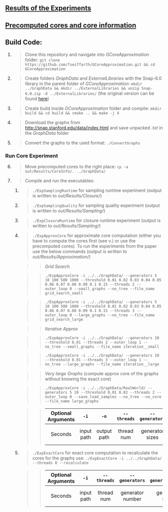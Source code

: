 
## [Results of the Experiments](out/Results/)

## [Precomputed cores and core information](out/Results/CoreInfo/)

## Build Code:

1. > Clone this repository and navigate into *GCoreApproximation* folder: ```git clone https://github.com/fseiffarth/GCoreApproximation.git && cd GCoreApproximation```
2. > Create folders *GraphData* and *ExternalLibraries* with the Snap-6.0 library in the parent folder of *GCoreApproximation*: ```mkdir ../GraphData && mkdir ../ExternalLibraries && unzip Snap-6.0.zip -d ../ExternalLibraries/``` (the original version can be found [here](http://snap.stanford.edu/releases/Snap-6.0.zip))
3. > Create build inside *GCoreApproximation* folder and compile:
   ```mkdir build && cd build && cmake .. && make -j 4```
4. > Download the graphs from http://snap.stanford.edu/data/index.html and save unpacked *.txt* in the *GraphData* folder
5. > Convert the graphs to the used format: ```./ConvertGraphs```

### Run Core Experiment

6. > Move precomputed cores to the right place: ```cp -a out/Results/CoreInfo/. ../GraphData/```
7. > Compile and run the executables:
   1. > ```./ExpSamplingRuntime``` for sampling runtime experiment (output is written to *out/Results/Closure/*)
   2. > ```./ExpSamplingQuality``` for sampling quality experiment (output is written to *out/Results/Sampling/*)
   3. > ```./ExpClosureRuntime``` for closure runtime experiment   (output is written to *out/Results/Sampling/*)
   4. > ```./ExpApproxCore``` for approximate core computation (either you have to compute the cores first (see v.) or use the precomputed cores). To run the experiments from the paper use the below commands (output is written to *out/Results/Approximation/*)    
   
       >> *Grid Search*
    
       >> ```./ExpApproxCore -i ../../GraphData/ --generators 5 10 100 500 1000 --threshold 0.01 0.02 0.03 0.04 0.05 0.06 0.07 0.08 0.09 0.1 0.15 --threads 2 --outer_loop 0 --small_graphs --no_tree --file_name grid_search_small```
    
       >> ```./ExpApproxCore -i ../../GraphData/ --generators 5 10 100 500 1000 --threshold 0.01 0.02 0.03 0.04 0.05 0.06 0.07 0.08 0.09 0.1 0.15 --threads 3 --outer_loop 0 --large_graphs --no_tree --file_name grid_search_large```
      
       >>*Iterative Approx*
   
       >>```./ExpApproxCore -i ../../GraphData/ --generators 10 --threshold 0.01 --threads 2 --outer_loop 1 --no_tree --small_graphs --file_name iteration__small```
    
       >>```./ExpApproxCore -i ../../GraphData/ --generators 10 --threshold 0.01 --threads 3 --outer_loop 1 --no_tree --large_graphs --file_name iteration__large```
       
       >>*Very large Graphs* (compute approx core of the graphs without knowing the exact core)
    
       >>```./ExpApproxCore -i ../../GraphData/RealWorld/ --generators 5 10 --threshold 0.01 0.02 --threads 2 --outer_loop 0 --save_load_samples --no_tree --no_core --file_name large_graphs```
      
   
       >>| Optional Arguments | ```-i```  | ```-o```  | ```--threads```  | ```--generators``` | ```--generator_seed``` | ```--threshold``` | ```--core_iterations```  | ```--samples``` | ```--sample_seed```  | ```--max_nodes``` | ```--max_edges``` |
       >>| :---:   | :-: | :-: | :-: | :------------: | :-----------------: | :------------------: | :------------------: | :------------: | :------------: | :------------: | :------------: |
       >>| Seconds | input path | output path | thread num | generator sizes | generator seed | threshold sizes | iterations of the core | number of samples | sample seed | max graph size | max graph edges |
      
   5. > ```./ExpExactCore``` for exact core computation to recalculate the cores for the graphs use: ```./ExpExactCore -i ../../GraphData/ --threads 8 --recalculate```
       
       >>| Optional Arguments | ```-i```  | ```--threads```  | ```--generators``` | ```--generator_seed``` | ```--core_iterations``` | ```--max_nodes``` | ```--max_edges``` |
       >>| :---:   | :-: | :-: | :------------: | :-----------------: | :------------------: | :------------: | :------------: |
       >>| Seconds | input path | thread num | generator number | generator seed | iterations of the core | max graph size | max graph edges |
       
       
       
       
